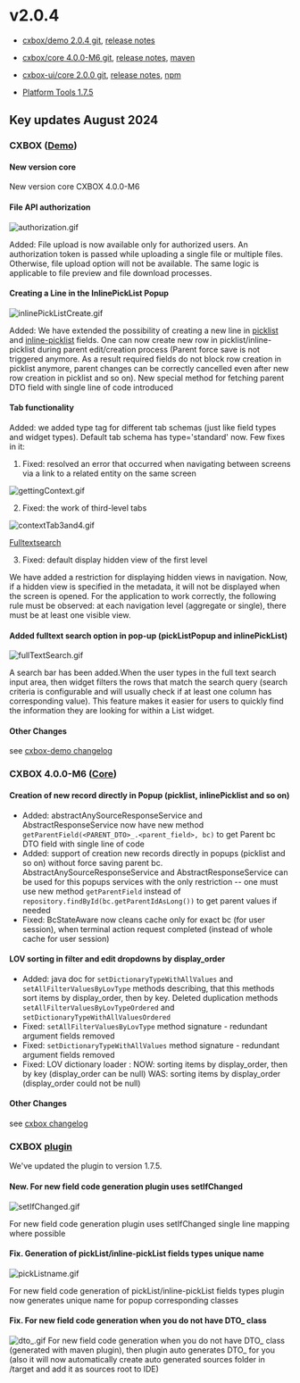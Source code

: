 # v2.0.4

* [cxbox/demo 2.0.4 git](https://github.com/CX-Box/cxbox-demo/tree/v2.0.4), [release notes](https://github.com/CX-Box/cxbox-demo/releases/tag/v2.0.4)

* [cxbox/core 4.0.0-M6 git](https://github.com/CX-Box/cxbox/tree/cxbox-4.0.0-M6), [release notes](https://github.com/CX-Box/cxbox/releases/tag/cxbox-4.0.0-M6), [maven](https://central.sonatype.com/artifact/org.cxbox/cxbox-starter-parent/4.0.0-M6)

* [cxbox-ui/core 2.0.0 git](https://github.com/CX-Box/cxbox-ui/tree/2.0.0), [release notes](https://github.com/CX-Box/cxbox-ui/releases/tag/2.0.0), [npm](https://www.npmjs.com/package/@cxbox-ui/core/v/2.0.0)

* [Platform Tools 1.7.5](https://plugins.jetbrains.com/plugin/19523-platform-tools/versions/stable)

## **Key updates August 2024**
### CXBOX ([Demo](https://github.com/CX-Box/cxbox-demo))
#### New version core
New version core  CXBOX 4.0.0-M6

#### File API authorization 
![authorization.gif](v2.0.4/authorization.gif)

Added: File upload is now available only for authorized users. An authorization token is passed while uploading a single file or multiple files. Otherwise, file upload option will not be available. The same logic is applicable to file preview and file download processes. 
#### Creating a Line in the InlinePickList Popup 

![inlinePickListCreate.gif](v2.0.4/inlinePickListCreate.gif)

Added: We have extended the possibility of creating a new line in [picklist](https://doc.cxbox.org/widget/fields/field/pickList/pickList/) and [inline-picklist](https://doc.cxbox.org/widget/fields/field/inlinePickList/inlinePickList/) fields. One can now create new row in picklist/inline-picklist during parent edit/creation process (Parent force save is not triggered anymore. As a result required fields do not block row creation in picklist anymore, parent changes can be correctly cancelled even after new row creation in picklist and so on). New special method for fetching parent DTO field with single line of code introduced

#### Tab functionality 

Added: we added type tag for different tab schemas (just like field types and widget types). Default tab schema has type='standard' now. Few fixes in it:

1) Fixed: resolved an error that occurred when navigating between screens via a link to a related entity on the same screen

![gettingContext.gif](v2.0.4/gettingContext.gif)

2) Fixed: the work of third-level tabs

![contextTab3and4.gif](v2.0.4/contextTab3and4.gif)

[Fulltextsearch](https://doc.cxbox.org/features/element/filtration/fulltextsearch/fulltextsearch/) 

3) Fixed: default display hidden view of the first level

We have added a restriction for displaying hidden views in navigation. Now, if a hidden view is specified in the metadata, it will not be displayed when the screen is opened.
For the application to work correctly, the following rule must be observed: at each navigation level (aggregate or single), there must be at least one visible view. 

#### Added fulltext search option in pop-up (pickListPopup and inlinePickList)

![fullTextSearch.gif](v2.0.4/fullTextSearch.gif)

A search bar has been added.When the user types in the full text search input area, then widget filters the rows that match the search query (search criteria is configurable and will usually check if at least one column has corresponding value). This feature makes it easier for users to quickly find the information they are looking for within a List widget.

#### Other Changes
see [cxbox-demo changelog](https://github.com/CX-Box/cxbox-demo/releases/tag/v.2.0.4)

### <a id="CXBOXCORE">CXBOX 4.0.0-M6</a>  ([Core](https://github.com/CX-Box/cxbox))
#### Creation of new record directly in Popup (picklist, inlinePicklist and so on)
* Added: abstractAnySourceResponseService and AbstractResponseService now have new method ```getParentField(<PARENT_DTO>_.<parent_field>, bc)``` to get Parent bc DTO field with single line of code
* Added: support of creation new records directly in popups (picklist and so on) without force saving parent bc. AbstractAnySourceResponseService and AbstractResponseService can be used for this popups services with the only restriction -- one must use new method ```getParentField``` instead of ```repository.findById(bc.getParentIdAsLong())``` to get parent values if needed
* Fixed: BcStateAware now cleans cache only for exact bc (for user session), when terminal action request completed (instead of whole cache for user session)
#### LOV sorting in filter and edit dropdowns by display_order
* Added: java doc for ```setDictionaryTypeWithAllValues``` and ```setAllFilterValuesByLovType``` methods describing, that this methods sort items by display_order, then by key. Deleted duplication methods ```setAllFilterValuesByLovTypeOrdered``` and ```setDictionaryTypeWithAllValuesOrdered```
* Fixed: ```setAllFilterValuesByLovType``` method signature - redundant argument fields removed
* Fixed: ```setDictionaryTypeWithAllValues``` method signature - redundant argument fields removed
* Fixed: LOV dictionary loader :
  NOW: sorting items by display_order, then by key (display_order can be null)
  WAS: sorting items by display_order (display_order could not be null)


#### Other Changes
see [cxbox changelog](https://github.com/CX-Box/cxbox/releases/tag/cxbox-4.0.0-M6)

###  CXBOX [plugin](https://plugins.jetbrains.com/plugin/19523-platform-tools)
We've updated the plugin to version 1.7.5.
#### New. For new field code generation plugin uses setIfChanged
![setIfChanged.gif](v2.0.4/setIfChanged.gif)

For new field code generation plugin uses setIfChanged single line mapping where possible
#### Fix. Generation of pickList/inline-pickList fields types  unique name
![pickListname.gif](v2.0.4/pickListname.gif)

For new field code generation of pickList/inline-pickList fields types plugin now generates unique name for popup corresponding classes
####   Fix. For new field code generation when you do not have DTO_ class
![dto_.gif](v2.0.4/dto_.gif)
For new field code generation when you do not have DTO_ class (generated with maven plugin), then plugin auto generates DTO_ for you (also it will now automatically create auto generated sources folder in /target and add it as sources root to IDE)
 